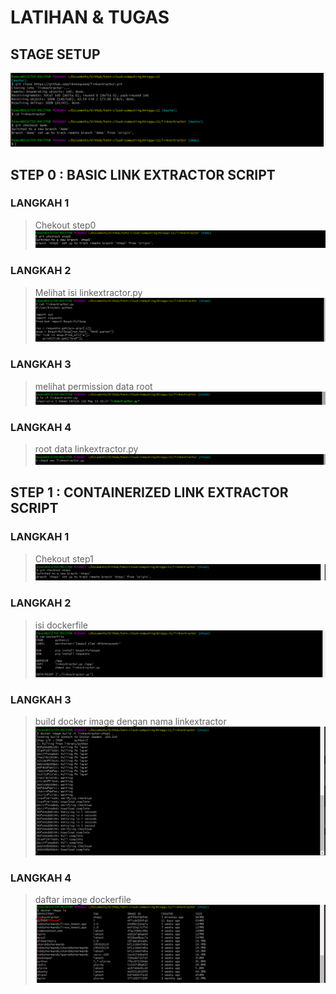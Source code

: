 # LATIHAN & TUGAS

## STAGE SETUP
![img](1.PNG)

## STEP 0 : BASIC LINK EXTRACTOR SCRIPT
### LANGKAH 1
>Chekout step0
![img](2.PNG)

### LANGKAH 2
>Melihat isi linkextractor.py
![img](3.PNG)

### LANGKAH 3
>melihat permission data root
![img](4.PNG)

### LANGKAH 4
>root data linkextractor.py
![img](5.PNG)

## STEP 1 : CONTAINERIZED LINK EXTRACTOR SCRIPT
### LANGKAH 1
>Chekout step1
![img](6.PNG)

### LANGKAH 2
>isi dockerfile
![img](7.PNG)

### LANGKAH 3
>build docker image dengan nama linkextractor
![img](8.PNG)

### LANGKAH 4
>daftar image dockerfile
![img](9.PNG)

